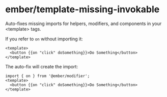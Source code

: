 # ember/template-missing-invokable

Auto-fixes missing imports for helpers, modifiers, and components in your \<template> tags.

If you refer to `on` without importing it:

```gjs
<template>
  <button {{on "click" doSomething}}>Do Something</button>
</template>
```

The auto-fix will create the import:

```gjs
import { on } from '@ember/modifier';
<template>
  <button {{on "click" doSomething}}>Do Something</button>
</template>
```
